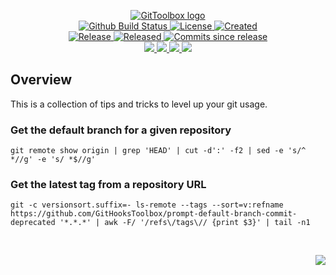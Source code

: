 <!-- markdownlint-disable -->
<p align="center">
    <a href="https://github.com/GitToolbox/">
        <img src="https://cdn.wolfsoftware.com/assets/images/github/organisations/gittoolbox/black-and-white-circle-256.png" alt="GitToolbox logo" />
    </a>
    <br />
    <a href="https://github.com/GitToolbox/git-tricks/actions/workflows/cicd.yml">
        <img src="https://img.shields.io/github/actions/workflow/status/GitToolbox/git-tricks/cicd.yml?branch=master&label=build%20status&style=for-the-badge" alt="Github Build Status" />
    </a>
    <a href="https://github.com/GitToolbox/git-tricks/blob/master/LICENSE.md">
        <img src="https://img.shields.io/github/license/GitToolbox/git-tricks?color=blue&label=License&style=for-the-badge" alt="License">
    </a>
    <a href="https://github.com/GitToolbox/git-tricks">
        <img src="https://img.shields.io/github/created-at/GitToolbox/git-tricks?color=blue&label=Created&style=for-the-badge" alt="Created">
    </a>
    <br />
    <a href="https://github.com/GitToolbox/git-tricks/releases/latest">
        <img src="https://img.shields.io/github/v/release/GitToolbox/git-tricks?color=blue&label=Latest%20Release&style=for-the-badge" alt="Release">
    </a>
    <a href="https://github.com/GitToolbox/git-tricks/releases/latest">
        <img src="https://img.shields.io/github/release-date/GitToolbox/git-tricks?color=blue&label=Released&style=for-the-badge" alt="Released">
    </a>
    <a href="https://github.com/GitToolbox/git-tricks/releases/latest">
        <img src="https://img.shields.io/github/commits-since/GitToolbox/git-tricks/latest.svg?color=blue&style=for-the-badge" alt="Commits since release">
    </a>
    <br />
    <a href="https://github.com/GitToolbox/git-tricks/blob/master/.github/CODE_OF_CONDUCT.md">
        <img src="https://img.shields.io/badge/Code%20of%20Conduct-blue?style=for-the-badge" />
    </a>
    <a href="https://github.com/GitToolbox/git-tricks/blob/master/.github/CONTRIBUTING.md">
        <img src="https://img.shields.io/badge/Contributing-blue?style=for-the-badge" />
    </a>
    <a href="https://github.com/GitToolbox/git-tricks/blob/master/.github/SECURITY.md">
        <img src="https://img.shields.io/badge/Report%20Security%20Concern-blue?style=for-the-badge" />
    </a>
    <a href="https://github.com/GitToolbox/git-tricks/issues">
        <img src="https://img.shields.io/badge/Get%20Support-blue?style=for-the-badge" />
    </a>
</p>

## Overview

This is a collection of tips and tricks to level up your git usage.

### Get the default branch for a given repository

```shell
git remote show origin | grep 'HEAD' | cut -d':' -f2 | sed -e 's/^ *//g' -e 's/ *$//g'
```

### Get the latest tag from a repository URL

```shell
git -c versionsort.suffix=- ls-remote --tags --sort=v:refname https://github.com/GitHooksToolbox/prompt-default-branch-commit-deprecated '*.*.*' | awk -F/ '/refs\/tags\// {print $3}' | tail -n1
```

<br />
<p align="right"><a href="https://wolfsoftware.com/"><img src="https://img.shields.io/badge/Created%20by%20Wolf%20on%20behalf%20of%20Wolf%20Software-blue?style=for-the-badge" /></a></p>
